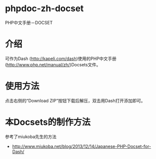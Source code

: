 # phpdoc-zh-docset
PHP中文手册－DOCSET
# 介绍

可作为Dash (http://kapeli.com/dash)使用的PHP中文手册(http://www.php.net/manual/zh/)Docsets文件。


# 使用方法

点击右侧的“Download ZIP”按钮下载后解压，双击用Dash打开添加即可。




# 本Docsets的制作方法

参考了miukoba先生的方法
- http://www.miukoba.net/blog/2013/12/14/Japanese-PHP-Docset-for-Dash/



